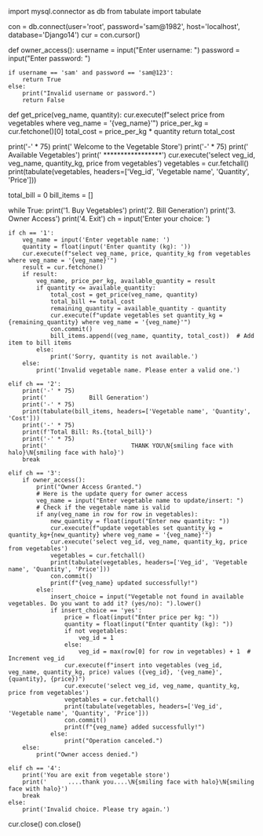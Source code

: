 import mysql.connector as db
from tabulate import tabulate

con = db.connect(user='root', password='sam@1982', host='localhost', database='Django14')
cur = con.cursor()

def owner_access():
    username = input("Enter username: ")
    password = input("Enter password: ")

    if username == 'sam' and password == 'sam@123':
        return True
    else:
        print("Invalid username or password.")
        return False

def get_price(veg_name, quantity):
    cur.execute(f"select price from vegetables where veg_name = '{veg_name}'")
    price_per_kg = cur.fetchone()[0]
    total_cost = price_per_kg * quantity
    return total_cost

print('-' * 75)
print('                     Welcome to the Vegetable Store')
print('-' * 75)
print('                             Available Vegetables')
print('                             *****************')
cur.execute('select veg_id, veg_name, quantity_kg, price from vegetables')
vegetables = cur.fetchall()
print(tabulate(vegetables, headers=['Veg_id', 'Vegetable name', 'Quantity', 'Price']))

total_bill = 0
bill_items = []

while True:
    print('1. Buy Vegetables')
    print('2. Bill Generation')
    print('3. Owner Access')
    print('4. Exit')
    ch = input('Enter your choice: ')

    if ch == '1':
        veg_name = input('Enter vegetable name: ')
        quantity = float(input('Enter quantity (kg): '))
        cur.execute(f"select veg_name, price, quantity_kg from vegetables where veg_name = '{veg_name}'")
        result = cur.fetchone()
        if result:
            veg_name, price_per_kg, available_quantity = result
            if quantity <= available_quantity:
                total_cost = get_price(veg_name, quantity)
                total_bill += total_cost
                remaining_quantity = available_quantity - quantity
                cur.execute(f"update vegetables set quantity_kg = {remaining_quantity} where veg_name = '{veg_name}'")
                con.commit()
                bill_items.append((veg_name, quantity, total_cost))  # Add item to bill items
            else:
                print('Sorry, quantity is not available.')
        else:
            print('Invalid vegetable name. Please enter a valid one.')

    elif ch == '2':
        print('-' * 75)
        print('            Bill Generation')
        print('-' * 75)
        print(tabulate(bill_items, headers=['Vegetable name', 'Quantity', 'Cost']))
        print('-' * 75)
        print(f'Total Bill: Rs.{total_bill}')
        print('-' * 75)
        print('                        THANK YOU\N{smiling face with halo}\N{smiling face with halo}')
        break

    elif ch == '3':
        if owner_access():
            print("Owner Access Granted.")
            # Here is the update query for owner access
            veg_name = input("Enter vegetable name to update/insert: ")
            # Check if the vegetable name is valid
            if any(veg_name in row for row in vegetables):
                new_quantity = float(input("Enter new quantity: "))
                cur.execute(f"update vegetables set quantity_kg = quantity_kg+{new_quantity} where veg_name = '{veg_name}'")
                cur.execute('select veg_id, veg_name, quantity_kg, price from vegetables')
                vegetables = cur.fetchall()
                print(tabulate(vegetables, headers=['Veg_id', 'Vegetable name', 'Quantity', 'Price']))
                con.commit()
                print(f"{veg_name} updated successfully!")
            else:
                insert_choice = input("Vegetable not found in available vegetables. Do you want to add it? (yes/no): ").lower()
                if insert_choice == 'yes':
                    price = float(input("Enter price per kg: "))
                    quantity = float(input("Enter quantity (kg): "))
                    if not vegetables:
                        veg_id = 1
                    else:
                        veg_id = max(row[0] for row in vegetables) + 1  # Increment veg_id
                    cur.execute(f"insert into vegetables (veg_id, veg_name, quantity_kg, price) values ({veg_id}, '{veg_name}', {quantity}, {price})")
                    cur.execute('select veg_id, veg_name, quantity_kg, price from vegetables')
                    vegetables = cur.fetchall()
                    print(tabulate(vegetables, headers=['Veg_id', 'Vegetable name', 'Quantity', 'Price']))
                    con.commit()
                    print(f"{veg_name} added successfully!")
                else:
                    print("Operation canceled.")
        else:
            print("Owner access denied.")

    elif ch == '4':
        print('You are exit from vegetable store')
        print('      ....thank you....\N{smiling face with halo}\N{smiling face with halo}')
        break
    else:
        print('Invalid choice. Please try again.')

cur.close()
con.close()

    
                

